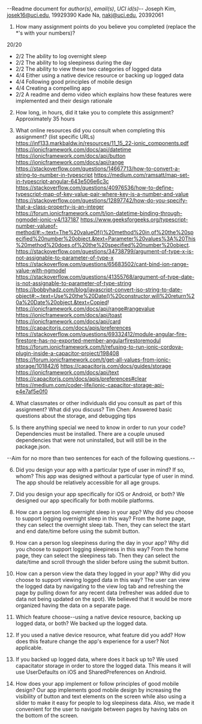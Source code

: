 --Readme document for _author(s)_, _email(s)_, _UCI id(s)_--
Joseph Kim, josek16@uci.edu, 19929390
Kade Na, nakj@uci.edu, 20392061

1. How many assignment points do you believe you completed (replace the \*'s with your numbers)?

20/20

- 2/2 The ability to log overnight sleep
- 2/2 The ability to log sleepiness during the day
- 2/2 The ability to view these two categories of logged data
- 4/4 Either using a native device resource or backing up logged data
- 4/4 Following good principles of mobile design
- 4/4 Creating a compelling app
- 2/2 A readme and demo video which explains how these features were implemented and their design rationale

2. How long, in hours, did it take you to complete this assignment?
   Approximately 35 hours

3. What online resources did you consult when completing this assignment? (list specific URLs)
   https://inf133.markbaldw.in/resources/11_15_22-ionic_components.pdf
   https://ionicframework.com/docs/api/datetime
   https://ionicframework.com/docs/api/button
   https://ionicframework.com/docs/api/range
   https://stackoverflow.com/questions/14667713/how-to-convert-a-string-to-number-in-typescript
   https://medium.com/ramsatt/map-set-in-typescript-angular-643e506e6c3c
   https://stackoverflow.com/questions/40976536/how-to-define-typescript-map-of-key-value-pair-where-key-is-a-number-and-value
   https://stackoverflow.com/questions/12897742/how-do-you-specify-that-a-class-property-is-an-integer
   https://forum.ionicframework.com/t/ion-datetime-binding-through-ngmodel-ionic-v4/137187
   https://www.geeksforgeeks.org/typescript-number-valueof-method/#:~:text=The%20valueOf()%20method%20in,of%20the%20specified%20number%20object.&text=Parameter%20values%3A%20This%20method%20does,of%20the%20specified%20number%20object.
   https://stackoverflow.com/questions/34738799/argument-of-type-x-is-not-assignable-to-parameter-of-type-x
   https://stackoverflow.com/questions/65683502/cant-bind-ion-range-value-with-ngmodel
   https://stackoverflow.com/questions/41355768/argument-of-type-date-is-not-assignable-to-parameter-of-type-string
   https://bobbyhadz.com/blog/javascript-convert-iso-string-to-date-object#:~:text=Use%20the%20Date()%20constructor,will%20return%20a%20Date%20object.&text=Copied!
   https://ionicframework.com/docs/api/range#rangevalue
   https://ionicframework.com/docs/api/toast
   https://ionicframework.com/docs/api/card
   https://capacitorjs.com/docs/apis/preferences
   https://stackoverflow.com/questions/69332412/module-angular-fire-firestore-has-no-exported-member-angularfirestoremodul
   https://forum.ionicframework.com/t/refusing-to-run-ionic-cordova-plugin-inside-a-capacitor-project/198408
   https://forum.ionicframework.com/t/get-all-values-from-ionic-storage/101842/6
   https://capacitorjs.com/docs/guides/storage
   https://ionicframework.com/docs/api/text
   https://capacitorjs.com/docs/apis/preferences#clear
   https://medium.com/coder-life/ionic-capacitor-storage-api-e4e7af5e0f0

4. What classmates or other individuals did you consult as part of this assignment? What did you discuss?
   Tim Chen: Answered basic questions about the storage, and debugging tips

5. Is there anything special we need to know in order to run your code?
   Dependencies must be installed. There are a couple unused dependencies that were not uninstalled, but will still be in the package.json.

--Aim for no more than two sentences for each of the following questions.--

6. Did you design your app with a particular type of user in mind? If so, whom?
   This app was designed without a particular type of user in mind. The app should be relatively accessible for all age groups.

7. Did you design your app specifically for iOS or Android, or both?
   We designed our app specifically for both mobile platforms.

8. How can a person log overnight sleep in your app? Why did you choose to support logging overnight sleep in this way?
   From the home page, they can select the overnight sleep tab. Then, they can select the start and end date/time before using the submit button.

9. How can a person log sleepiness during the day in your app? Why did you choose to support logging sleepiness in this way?
   From the home page, they can select the sleepiness tab. Then they can select the date/time and scroll through the slider before using the submit button.

10. How can a person view the data they logged in your app? Why did you choose to support viewing logged data in this way?
    The user can view the logged data by navigating to the view log tab and refreshing the page by pulling down for any recent data (refresher was added due to data not being updated on the spot). We believed that it would be more organized having the data on a separate page.

11. Which feature choose--using a native device resource, backing up logged data, or both?
    We backed up the logged data.

12. If you used a native device resource, what feature did you add? How does this feature change the app's experience for a user?
    Not applicable.

13. If you backed up logged data, where does it back up to?
    We used capacitator storage in order to store the logged data. This means it will use UserDefaults on iOS and SharedPreferences on Android.

14. How does your app implement or follow principles of good mobile design?
    Our app implements good mobile design by increasing the visibility of button and text elements on the screen while also using a slider to make it easy for people to log sleepiness data. Also, we made it convenient for the user to navigate between pages by having tabs on the bottom of the screen.
